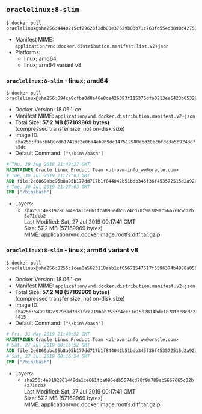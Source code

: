 ## `oraclelinux:8-slim`

```console
$ docker pull oraclelinux@sha256:4440215cf29623f2db80e37629b83b71c763fd554d3898c427509ead844e804a
```

-	Manifest MIME: `application/vnd.docker.distribution.manifest.list.v2+json`
-	Platforms:
	-	linux; amd64
	-	linux; arm64 variant v8

### `oraclelinux:8-slim` - linux; amd64

```console
$ docker pull oraclelinux@sha256:094ca8cfba0d8a46e8ce426393f115376dfa0213ee6423b0532870509a1d7234
```

-	Docker Version: 18.06.1-ce
-	Manifest MIME: `application/vnd.docker.distribution.manifest.v2+json`
-	Total Size: **57.2 MB (57169969 bytes)**  
	(compressed transfer size, not on-disk size)
-	Image ID: `sha256:f3a3b600cd61741de2e0ba4eb9b9dc147512980e6d20ecbfde3a5692438fa5dc`
-	Default Command: `["\/bin\/bash"]`

```dockerfile
# Thu, 30 Aug 2018 21:49:27 GMT
MAINTAINER Oracle Linux Product Team <ol-ovm-info_ww@oracle.com>
# Tue, 30 Jul 2019 21:27:03 GMT
ADD file:2e6869abc95b8a95b177dd717b1f844042b51bdb345f36f453572515d2a92ac8 in / 
# Tue, 30 Jul 2019 21:27:03 GMT
CMD ["/bin/bash"]
```

-	Layers:
	-	`sha256:4e8192861448da1ce661fca096edb5574cd70f9a789ac5667665c02b5a71dcb2`  
		Last Modified: Sat, 27 Jul 2019 00:17:41 GMT  
		Size: 57.2 MB (57169969 bytes)  
		MIME: application/vnd.docker.image.rootfs.diff.tar.gzip

### `oraclelinux:8-slim` - linux; arm64 variant v8

```console
$ docker pull oraclelinux@sha256:8255c1cea0a5623118aab1cf05671547617f5596374b4988a058d7d3dbda3cf1
```

-	Docker Version: 18.06.1-ce
-	Manifest MIME: `application/vnd.docker.distribution.manifest.v2+json`
-	Total Size: **57.2 MB (57169969 bytes)**  
	(compressed transfer size, not on-disk size)
-	Image ID: `sha256:5499782d9793ad7d31fce219bab7533c4cec1e1502814bde1878fdc8cdc24415`
-	Default Command: `["\/bin\/bash"]`

```dockerfile
# Fri, 31 May 2019 21:40:52 GMT
MAINTAINER Oracle Linux Product Team <ol-ovm-info_ww@oracle.com>
# Sat, 27 Jul 2019 00:16:52 GMT
ADD file:2e6869abc95b8a95b177dd717b1f844042b51bdb345f36f453572515d2a92ac8 in / 
# Sat, 27 Jul 2019 00:16:54 GMT
CMD ["/bin/bash"]
```

-	Layers:
	-	`sha256:4e8192861448da1ce661fca096edb5574cd70f9a789ac5667665c02b5a71dcb2`  
		Last Modified: Sat, 27 Jul 2019 00:17:41 GMT  
		Size: 57.2 MB (57169969 bytes)  
		MIME: application/vnd.docker.image.rootfs.diff.tar.gzip
